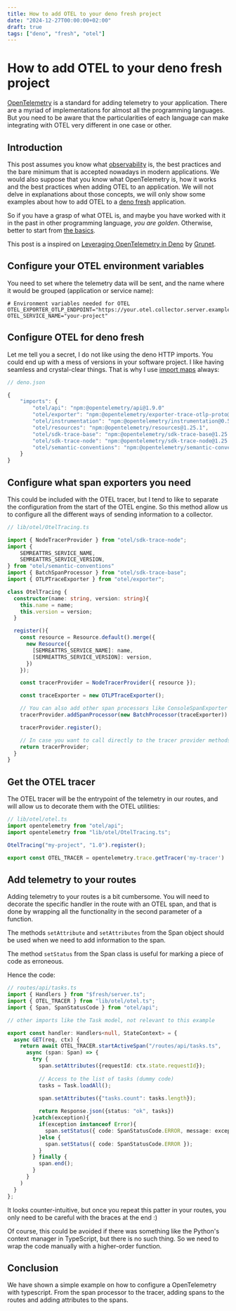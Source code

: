 ```yaml
---
title: How to add OTEL to your deno fresh project
date: "2024-12-27T00:00:00+02:00"
draft: true
tags: ["deno", "fresh", "otel"]
---
```


# How to add OTEL to your deno fresh project
[OpenTelemetry](https://opentelemetry.io/) is a standard for adding telemetry to your application.
There are a myriad of implementations for almost all the programming languages.
But you need to be aware that the particularities of each language can make integrating
with OTEL very different in one case or other.

## Introduction
This post assumes you know what
[observability](https://opentelemetry.io/docs/concepts/observability-primer/#what-is-observability)
is, the best practices and the bare minimum that is
accepted nowadays in modern applications. We would also suppose that you know what OpenTelemetry is,
how it works and the best practices when adding OTEL to an application.
We will not delve in explanations about those concepts, we will only show some examples
about how to add OTEL to a [deno fresh](https://fresh.deno.dev/) application.

So if you have a grasp of what OTEL is, and maybe you have worked with it in the past in
other programming language, *you are golden*. Otherwise, better to start from
[the basics](https://opentelemetry.io/docs/what-is-opentelemetry/).

This post is a inspired on
[Leveraging OpenTelemetry in Deno](https://dev.to/grunet/leveraging-opentelemetry-in-deno-45bj)
by [Grunet](https://dev.to/grunet).

## Configure your OTEL environment variables
You need to set where the telemetry data will be sent, and the name where it would be
grouped (application or service name):

```shell
# Environment variables needed for OTEL
OTEL_EXPORTER_OTLP_ENDPOINT="https://your.otel.collector.server.example.com"
OTEL_SERVICE_NAME="your-project"
```

## Configure OTEL for deno fresh
Let me tell you a secret, I do not like using the deno HTTP imports.
You could end up with a mess of versions in your software project. I like having
seamless and crystal-clear things.
That is why I use [import maps](https://deno.land/x/manual@v1.12.2/npm_nodejs/import_maps.md)
always:

```typescript
// deno.json

{
    "imports": {
        "otel/api": "npm:@opentelemetry/api@1.9.0"
        "otel/exporter": "npm:@opentelemetry/exporter-trace-otlp-proto@0.52.1"
        "otel/instrumentation": "npm:@opentelemetry/instrumentation@0.52.1"
        "otel/resources": "npm:@opentelemetry/resources@1.25.1",
        "otel/sdk-trace-base": "npm:@opentelemetry/sdk-trace-base@1.25.1",
        "otel/sdk-trace-node": "npm:@opentelemetry/sdk-trace-node@1.25.1",
        "otel/semantic-conventions": "npm:@opentelemetry/semantic-conventions@1.25.1",
    }
}
```

## Configure what span exporters you need

This could be included with the OTEL tracer, but I tend to like to separate
the configuration from the start of the OTEL engine. So this method allow us to
configure all the different ways of sending information to a collector.

```typescript
// lib/otel/OtelTracing.ts

import { NodeTracerProvider } from "otel/sdk-trace-node";
import {
    SEMREATTRS_SERVICE_NAME,
    SEMREATTRS_SERVICE_VERSION,
} from "otel/semantic-conventions"
import { BatchSpanProcessor } from "otel/sdk-trace-base";
import { OTLPTraceExporter } from "otel/exporter";

class OtelTracing {
  constructor(name: string, version: string){
    this.name = name;
    this.version = version;
  }

  register(){
    const resource = Resource.default().merge({
      new Resource({
        [SEMREATTRS_SERVICE_NAME]: name,
        [SEMREATTRS_SERVICE_VERSION]: version,
      })
    });

    const tracerProvider = NodeTracerProvider({ resource });

    const traceExporter = new OTLPTraceExporter();

    // You can also add other span processors like ConsoleSpanExporter or InMemorySpanExporter
    tracerProvider.addSpanProcessor(new BatchProcessor(traceExporter))

    tracerProvider.register();

    // In case you want to call directly to the tracer provider methods (e.g. shutdown)
    return tracerProvider;
  }
}
```

## Get the OTEL tracer
The OTEL tracer will be the entrypoint of the telemetry in our routes, and will allow
us to decorate them with the OTEL utilities:

```typescript
// lib/otel/otel.ts
import opentelemetry from "otel/api";
import opentelemetry from "lib/otel/OtelTracing.ts";

OtelTracing("my-project", "1.0").register();

export const OTEL_TRACER = opentelemetry.trace.getTracer('my-tracer')
```

## Add telemetry to your routes

Adding telemetry to your routes is a bit cumbersome. You will need to decorate
the specific handler in the route with an OTEL span, and that is done by wrapping
all the functionality in the second parameter of a function.

The methods `setAttribute` and `setAttributes` from the Span object should be used
when we need to add information to the span.

The method `setStatus` from the Span class is useful for marking a piece of code as erroneous.

Hence the code:

```typescript
// routes/api/tasks.ts
import { Handlers } from "$fresh/server.ts";
import { OTEL_TRACER } from "lib/otel/otel.ts";
import { Span, SpanStatusCode } from "otel/api";

// other imports like the Task model, not relevant to this example

export const handler: Handlers<null, StateContext> = {
  async GET(req, ctx) {
    return await OTEL_TRACER.startActiveSpan("/routes/api/tasks.ts",
      async (span: Span) => {
        try {
          span.setAttributes({requestId: ctx.state.requestId});
            
          // Access to the list of tasks (dummy code)
          tasks = Task.loadAll();

          span.setAttributes({"tasks.count": tasks.length});
            
          return Response.json({status: "ok", tasks})
        }catch(exception){
          if(exception instanceof Error){
            span.setStatus({ code: SpanStatusCode.ERROR, message: exception.message });
          }else {
            span.setStatus({ code: SpanStatusCode.ERROR });    
          }
        } finally {
          span.end();
        }
      }
    )
  }
};
```

It looks counter-intuitive, but once you repeat this patter in your routes, you only need
to be careful with the braces at the end :)

Of course, this could be avoided if there was something like the Python's context manager
in TypeScript, but there is no such thing. So we need to wrap the code manually with a
higher-order function.

## Conclusion
We have shown a simple example on how to configure a OpenTelemetry with typescript.
From the span processor to the tracer, adding spans to the routes and adding attributes
to the spans.
